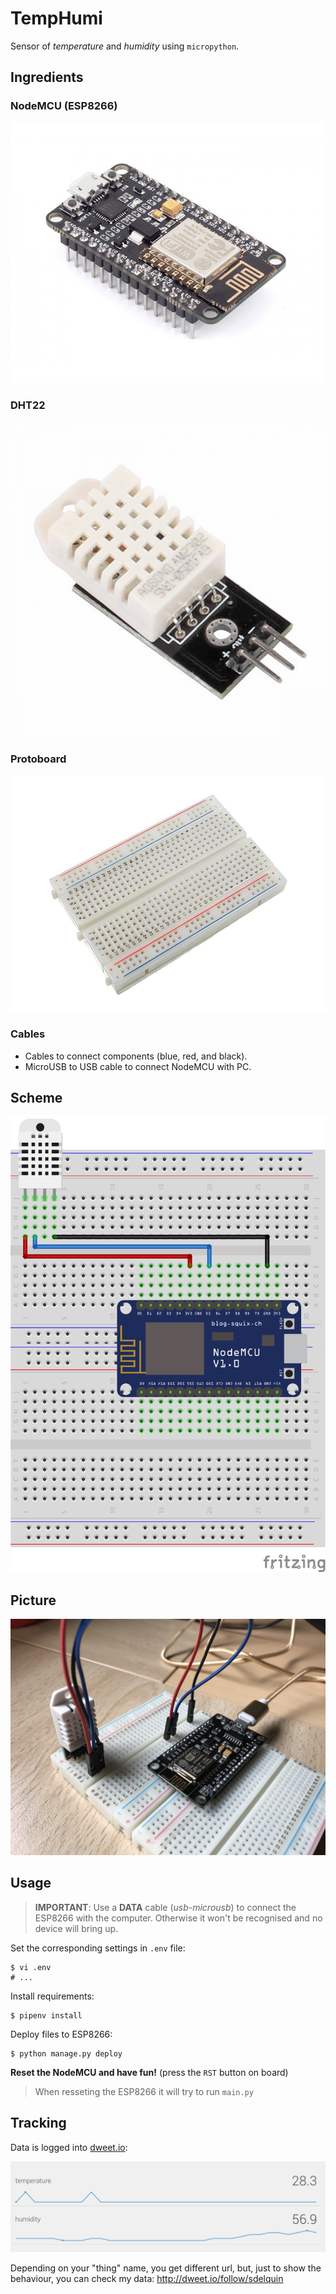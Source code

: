 # TempHumi

Sensor of *temperature* and *humidity* using `micropython`.

## Ingredients

### NodeMCU (ESP8266)

![NodeMCU](img/NodeMcu.jpg)

### DHT22

![DHT22](img/DHT22.png)

### Protoboard

![Protoboard](img/protoboard.jpg)

### Cables

- Cables to connect components (blue, red, and black).
- MicroUSB to USB cable to connect NodeMCU with PC.

## Scheme

![Fritzing](img/DHT_scheme.png) 

## Picture

![Real](img/DHT_real.jpg) 

## Usage

> **IMPORTANT**: Use a **DATA** cable (*usb-microusb*) to connect the ESP8266 with the computer. Otherwise it won't be recognised and no device will bring up.

Set the corresponding settings in `.env` file:

~~~console
$ vi .env
# ...
~~~

Install requirements:

~~~console
$ pipenv install
~~~

Deploy files to ESP8266:

~~~console
$ python manage.py deploy
~~~

**Reset the NodeMCU and have fun!** (press the `RST` button on board)

> When resseting the ESP8266 it will try to run `main.py`

## Tracking

Data is logged into [dweet.io](http://dweet.io/):

![dweet](img/dweet.png) 

Depending on your "thing" name, you get different url, but, just to show the behaviour, you can check my data: http://dweet.io/follow/sdelquin
